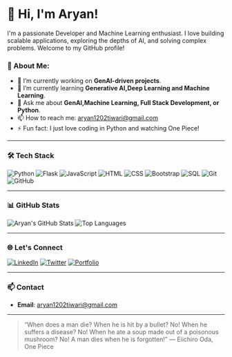 # 👋 Hi, I'm Aryan!

I'm a passionate Developer and Machine Learning enthusiast. I love building scalable applications, exploring the depths of AI, and solving complex problems. Welcome to my GitHub profile!

### 🚀 About Me:
- 🔭 I’m currently working on **GenAI-driven projects**.
- 🌱 I’m currently learning **Generative AI,Deep Learning and Machine Learning**.
- 💬 Ask me about **GenAI,Machine Learning, Full Stack Development, or Python**.
- 📫 How to reach me: [aryan1202tiwari@gmail.com](mailto:aryan1202tiwari@gmail.com)
- ⚡ Fun fact: I just love coding in Python and watching One Piece!

---

### 🛠️ Tech Stack

![Python](https://img.shields.io/badge/Python-3776AB?style=for-the-badge&logo=python&logoColor=white)
![Flask](https://img.shields.io/badge/Flask-000000?style=for-the-badge&logo=flask&logoColor=white)
![JavaScript](https://img.shields.io/badge/JavaScript-F7DF1E?style=for-the-badge&logo=javascript&logoColor=black)
![HTML](https://img.shields.io/badge/HTML-E34F26?style=for-the-badge&logo=html5&logoColor=white)
![CSS](https://img.shields.io/badge/CSS-1572B6?style=for-the-badge&logo=css3&logoColor=white)
![Bootstrap](https://img.shields.io/badge/Bootstrap-563D7C?style=for-the-badge&logo=bootstrap&logoColor=white)
![SQL](https://img.shields.io/badge/SQL-4479A1?style=for-the-badge&logo=postgresql&logoColor=white)
![Git](https://img.shields.io/badge/Git-F05032?style=for-the-badge&logo=git&logoColor=white)
![GitHub](https://img.shields.io/badge/GitHub-181717?style=for-the-badge&logo=github&logoColor=white)

---

### 📊 GitHub Stats

![Aryan's GitHub Stats](https://github-readme-stats.vercel.app/api?username=AryanCodesDS&show_icons=true&theme=radical)
![Top Languages](https://github-readme-stats.vercel.app/api/top-langs/?username=AryanCodesDS&layout=compact&theme=radical)

---
### 🌐 Let's Connect

[![LinkedIn](https://img.shields.io/badge/LinkedIn-0A66C2?style=for-the-badge&logo=linkedin&logoColor=white)](https://linkedin.com/in/yourprofile)
[![Twitter](https://img.shields.io/badge/Twitter-1DA1F2?style=for-the-badge&logo=twitter&logoColor=white)](https://twitter.com/yourprofile)
[![Portfolio](https://img.shields.io/badge/Portfolio-181717?style=for-the-badge&logo=githubpages&logoColor=white)](https://aryan.codes)

---

### 📫 Contact
- **Email**: [aryan1202tiwari@gmail.com](mailto:aryan1202tiwari@gmail.com)

---

> “When does a man die? When he is hit by a bullet? No! When he suffers a disease? No! When he ate a soup made out of a poisonous mushroom? No! A man dies when he is forgotten!” ― Eiichiro Oda, One Piece
